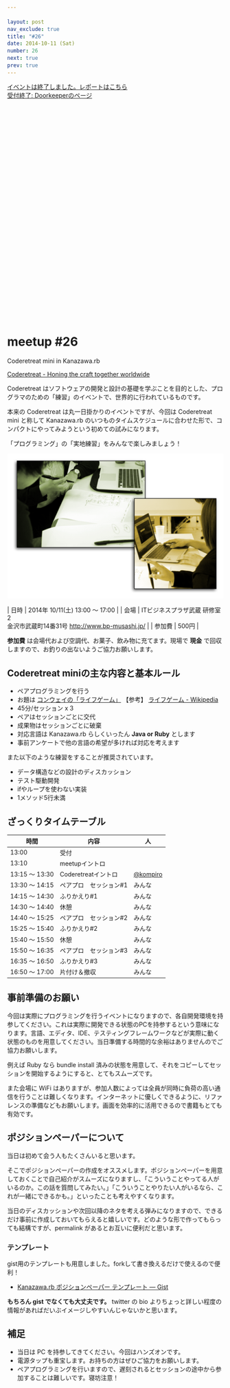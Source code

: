```yaml
---

layout: post
nav_exclude: true
title: "#26"
date: 2014-10-11 (Sat)
number: 26
next: true
prev: true
---
```


<div class="event-links-wrapper">
  <div class="event-report">
    <a href="/26/report">イベントは終了しました。レポートはこちら</a>
  </div>
  <div class="event-participation">
    <a href="http://kzrb.doorkeeper.jp/events/15503" target="_blank" rel="noopener" class="nav-list-link external">
      受付終了: Doorkeeperのページ
      <svg viewBox="0 0 24 24" aria-labelledby="svg-external-link-title"><use xlink:href="#svg-external-link"></use></svg>
    </a>
  </div>
</div>

meetup #26
===========

Coderetreat mini in Kanazawa.rb

[Coderetreat - Honing the craft together worldwide](http://coderetreat.org/)

Coderetreat
はソフトウェアの開発と設計の基礎を学ぶことを目的とした、プログラマのための「練習」のイベントで、世界的に行われているものです。

本来の Coderetreat は丸一日掛かりのイベントですが、今回は Coderetreat
mini と称して Kanazawa.rb
のいつものタイムスケジュールに合わせた形で、コンパクトにやってみようという初めての試みになります。

「プログラミング」の「実地練習」をみんなで楽しみましょう！

![](pair-programming.png)


| 日時   | 2014年 10/11(土) 13:00 〜 17:00 |
| 会場   | ITビジネスプラザ武蔵 研修室2<br>金沢市武蔵町14番31号 <a href="http://www.bp-musashi.jp/">http://www.bp-musashi.jp/</a> |
| 参加費 | 500円 |


**参加費** は会場代および空調代、お菓子、飲み物に充てます。現場で
**現金** で回収しますので、お釣りの出ないようご協力お願いします。

Coderetreat miniの主な内容と基本ルール
--------------------------------------

* ペアプログラミングを行う
* お題は [コンウェイの「ライフゲーム」](http://coderetreat.org/gol) 【参考】 [ライフゲーム - Wikipedia](http://ja.wikipedia.org/wiki/%E3%83%A9%E3%82%A4%E3%83%95%E3%82%B2%E3%83%BC%E3%83%A0)
* 45分/セッション x 3
* ペアはセッションごとに交代
* 成果物はセッションごとに破棄
* 対応言語は Kanazawa.rb らしくいったん **Java or Ruby** とします
* 事前アンケートで他の言語の希望が多ければ対応を考えます

また以下のような練習をすることが推奨されています。

* データ構造などの設計のディスカッション
* テスト駆動開発
* ifやループを使わない実装
* 1メソッド5行未満

ざっくりタイムテーブル
----------------------

 |時間            |内容                     |人|
 |----------------|-------------------------|----------------------------------------|
 |13:00           |受付                     ||
 |13:10           |meetupイントロ           ||
 |13:15 〜 13:30  |Coderetreatイントロ      |[@kompiro](https://twitter.com/kompiro)|
 |13:30 〜 14:15  |ペアプロ　セッション#1   |みんな|
 |14:15 〜 14:30  |ふりかえり#1             |みんな|
 |14:30 〜 14:40  |休憩                     |みんな|
 |14:40 〜 15:25  |ペアプロ　セッション#2   |みんな|
 |15:25 〜 15:40  |ふりかえり#2             |みんな|
 |15:40 〜 15:50  |休憩                     |みんな|
 |15:50 〜 16:35  |ペアプロ　セッション#3   |みんな|
 |16:35 〜 16:50  |ふりかえり#3             |みんな|
 |16:50 〜 17:00  |片付け＆撤収             |みんな|

事前準備のお願い
----------------

今回は実際にプログラミングを行うイベントになりますので、各自開発環境を持参してください。これは実際に開発できる状態のPCを持参するという意味になります。言語、エディタ、IDE、テスティングフレームワークなどが実際に動く状態のものを用意してください。当日準備する時間的な余裕はありませんのでご協力お願いします。

例えば Ruby なら bundle install
済みの状態を用意して、それをコピーしてセッションを開始するようにすると、とてもスムーズです。

また会場に WiFi
はありますが、参加人数によっては全員が同時に負荷の高い通信を行うことは難しくなります。インターネットに優しくできるように、リファレンスの準備などもお願いします。画面を効率的に活用できるので書籍もとても有効です。

ポジションペーパーについて
--------------------------

当日は初めて会う人もたくさんいると思います。

そこでポジションペーパーの作成をオススメします。ポジションペーパーを用意しておくことで自己紹介がスムーズになりますし、「こういうことやってる人がいるのか。この話を質問してみたい。」「こういうことやりたい人がいるなら、これが一緒にできるかも。」といったことも考えやすくなります。

当日のディスカッションや次回以降のネタを考える弾みになりますので、できるだけ事前に作成しておいてもらえると嬉しいです。どのような形で作ってもらっても結構ですが、permalink
があるとお互いに便利だと思います。

### テンプレート

gist用のテンプレートも用意しました。forkして書き換えるだけで使えるので便利！

* [Kanazawa.rb ポジションペーパー テンプレート — Gist](https://gist.github.com/5a523ec3180002229a32)

**もちろん gist でなくても大丈夫です。** twitter の bio
よりちょっと詳しい程度の情報があればだいぶイメージしやすいんじゃないかと思います。

補足
----

* 当日は PC を持参してきてください。今回はハンズオンです。
* 電源タップも重宝します。お持ちの方はぜひご協力をお願いします。
* ペアプログラミングを行いますので、遅刻されるとセッションの途中から参加することは難しいです。寝坊注意！
